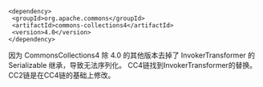 
```
<dependency>  ​
 <groupId>org.apache.commons</groupId>  ​
 <artifactId>commons-collections4</artifactId>  ​
 <version>4.0</version>  ​
</dependency>
```

因为 CommonsCollections4 除 4.0 的其他版本去掉了 InvokerTransformer 的 Serializable 继承，导致无法序列化​。
CC4链找到InvokerTransformer的替换。
CC2链是在CC4链的基础上修改。

​

